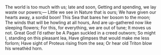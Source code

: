 The world is too much with us; late and soon,
Getting and spending, we lay waste our powers;—
Little we see in Nature that is ours;
We have given our hearts away, a sordid boon!
This Sea that bares her bosom to the moon;
The winds that will be howling at all hours,
And are up-gathered now like sleeping flowers;
For this, for everything, we are out of tune;
It moves us not. Great God! I’d rather be
A Pagan suckled in a creed outworn;
So might I, standing on this pleasant lea,
Have glimpses that would make me less forlorn;
Have sight of Proteus rising from the sea;
Or hear old Triton blow his wreathèd horn.